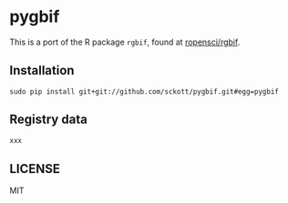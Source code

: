 pygbif
=======

This is a port of the R package `rgbif`, found at [ropensci/rgbif](https://github.com/ropensci/rgbif).

## Installation

```
sudo pip install git+git://github.com/sckott/pygbif.git#egg=pygbif
```

## Registry data

```python
xxx
```

## LICENSE

MIT
